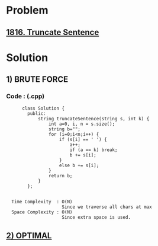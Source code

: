 # Problem

## [1816. Truncate Sentence](https://leetcode.com/problems/truncate-sentence/)


# Solution 

## 1) BRUTE FORCE

      
      
      
   ### Code : (.cpp)
    
          class Solution {
            public:
                string truncateSentence(string s, int k) {
                    int a=0, i, n = s.size();
                    string b="";
                    for (i=0;i<n;i++) {
                        if (s[i] == ' ') {
                            a++;
                            if (a == k) break;
                            b += s[i];
                        }
                        else b += s[i];
                    }
                    return b;
                }
            };
            
 
      Time Complexity  : O(N) 
                         Since we traverse all chars at max
      Space Complexity : O(N)
                         Since extra space is used.
                         
                         

## [2) OPTIMAL](https://leetcode.com/problems/truncate-sentence/discuss/1141462/C%2B%2B-Pointer)
